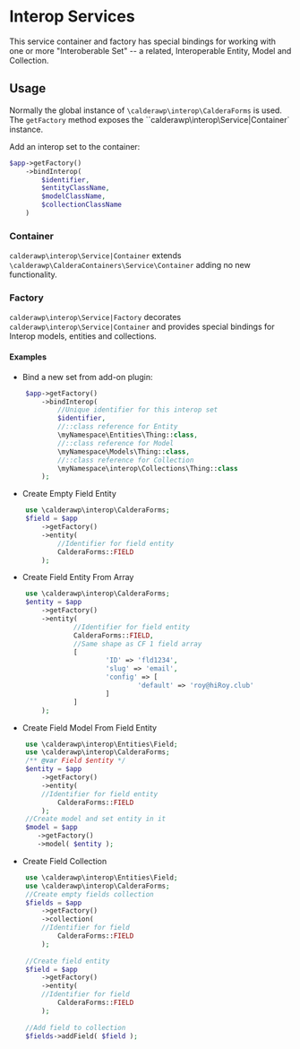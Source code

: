 # Interop Services
This service container and factory has special bindings for working with one or more "Interoberable Set" -- a related, Interoperable Entity, Model and Collection.

## Usage

Normally the global instance of `\calderawp\interop\CalderaForms` is used. The `getFactory` method exposes the ``calderawp\interop\Service|Container` instance. 

Add an interop set to the container:
```php
$app->getFactory()
	->bindInterop(
	    $identifier,
	    $entityClassName,
	    $modelClassName,
	    $collectionClassName
	)
```

### Container
`calderawp\interop\Service|Container` extends `\calderawp\CalderaContainers\Service\Container` adding no new functionality.
### Factory
`calderawp\interop\Service|Factory` decorates `calderawp\interop\Service|Container` and provides special bindings for Interop models, entities and collections.

#### Examples
* Bind a new set from add-on plugin:
```php
    $app->getFactory()
        ->bindInterop(
            //Unique identifier for this interop set
            $identifier,
            //::class reference for Entity
            \myNamespace\Entities\Thing::class,
            //::class reference for Model
            \myNamespace\Models\Thing::class,
            //::class reference for Collection
            \myNamespace\interop\Collections\Thing::class
        );
```

* Create Empty Field Entity
```php
    use \calderawp\interop\CalderaForms;
    $field = $app
        ->getFactory()
        ->entity( 
            //Identifier for field entity
            CalderaForms::FIELD
        );
```

* Create Field Entity From Array
```php
    use \calderawp\interop\CalderaForms;
    $entity = $app
        ->getFactory()
        ->entity(
                //Identifier for field entity
                CalderaForms::FIELD,
                //Same shape as CF 1 field array
                [
                        'ID' => 'fld1234',
                        'slug' => 'email',
                        'config' => [
                                'default' => 'roy@hiRoy.club'
                        ]
                ]
        );
```

* Create Field Model From Field Entity
```php
    use \calderawp\interop\Entities\Field;
    use \calderawp\interop\CalderaForms;
    /** @var Field $entity */
    $entity = $app
        ->getFactory()
        ->entity(
        //Identifier for field entity
            CalderaForms::FIELD
        );
    //Create model and set entity in it
    $model = $app
       ->getFactory()
       ->model( $entity );

```

* Create Field Collection
```php
    use \calderawp\interop\Entities\Field;
    use \calderawp\interop\CalderaForms;
    //Create empty fields collection
    $fields = $app
        ->getFactory()
        ->collection(
        //Identifier for field
            CalderaForms::FIELD
        );
    
    //Create field entity
    $field = $app
        ->getFactory()
        ->entity(
        //Identifier for field
            CalderaForms::FIELD
        );
    
    //Add field to collection
    $fields->addField( $field );


```